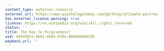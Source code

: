 ```yaml
---
content_type: external-resource
external_url: https://www.psychologytoday.com/gb/blog/intimate-portrait/201710/the-key-forgiveness?collection=1118033
has_external_license_warning: true
license: https://en.wikipedia.org/wiki/All_rights_reserved
status: ''
title: The Key to Forgiveness?
uid: e9fd2621-8691-4564-876a-8b94d84b63d5
wayback_url: ''
---
```


